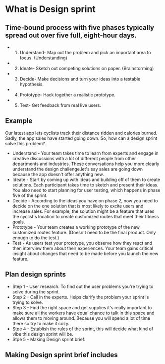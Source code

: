 # What is Design sprint

## Time-bound process with five phases typically spread out over five full, eight-hour days.

- 1. Understand- Map out the problem and pick an important area to focus. (Understanding)
- 2. Ideate- Sketch out competing solutions on paper. (Brainstorming)
- 3. Decide- Make decisions and turn your ideas into a testable hypothesis.
- 4. Prototype- Hack together a realistic prototype.
- 5. Test- Get feedback from real live users.

## Example

Our latest app lets cyclists track their distance ridden and calories burned. 
Sadly, the app sales have started going down. So, how can a design sprint solve this problem?

- Understand - Your team takes time to learn from experts and engage in creative discussions with a lot of different people from other departments and industries. These conversations help you more clearly understand the design challenge.let's say sales are going down because the app doesn't offer anything new.
- Ideate - Start by coming up with ideas and building off of them to create solutions. Each participant takes time to sketch and present their ideas. You also need to start planning for user testing, which happens in phase five of the sprint.
- Decide - According to the ideas you have on phase 2, now you need to decide on the one solution that is most likely to excite users and increase sales. For example, the solution might be a feature that uses the cyclist's location to create customized routes that meet their fitness goals.
- Prototype - Your team creates a working prototype of the new customized routes feature. (Doesn't need to be the final product. Only enough to do the test.)
- Test - As users test your prototype, you observe how they react and then interview them about their experiences. Your team gains critical insight about changes that need to be made before you launch the new feature.

## Plan design sprints
- Step 1 - User research. To find out the user problems you're trying to solve during the sprint.
- Step 2 - Call in the experts. Helps clarify the problem your sprint is trying to solve.
- Step 3 - Find the right space and get supplies it's really important to make sure all the workers have equal chance to talk in this space and allows them to moving around. Because you will spend a lot of time there so try to make it cozy.
- Stpe 4 - Establish the rules of the sprint, this will decide what kind of vibe this design sprint will be.
- Stpe 5 - Making Design sprint brief.

## Making Design sprint brief includes
